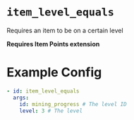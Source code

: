 # `item_level_equals`

Requires an item to be on a certain level

**Requires Item Points extension**

# Example Config
```yaml
- id: item_level_equals
  args:
    id: mining_progress # The level ID
    level: 3 # The level
```

